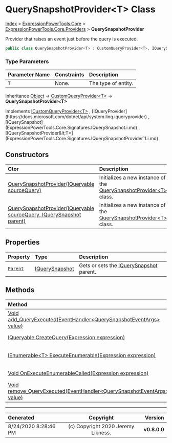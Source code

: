 ﻿# QuerySnapshotProvider&lt;T> Class

[Index](../index.md) > [ExpressionPowerTools.Core](ExpressionPowerTools.Core.a.md) > [ExpressionPowerTools.Core.Providers](ExpressionPowerTools.Core.Providers.n.md) > **QuerySnapshotProvider<T>**

Provider that raises an event just before the query is executed.

```csharp
public class QuerySnapshotProvider<T> : CustomQueryProvider<T>, IQuerySnapshotProvider<T>
```

### Type Parameters

| Parameter Name | Constraints | Description |
| :-- | :-- | :-- |
| `T` | None. | The type of entity. |

Inheritance [Object](https://docs.microsoft.com/dotnet/api/system.object) → [CustomQueryProvider&lt;T>](ExpressionPowerTools.Core.Providers.CustomQueryProvider`1.cs.md) → **QuerySnapshotProvider&lt;T>**

Implements  [ICustomQueryProvider&lt;T>](ExpressionPowerTools.Core.Signatures.ICustomQueryProvider`1.i.md) ,  [IQueryProvider](https://docs.microsoft.com/dotnet/api/system.linq.iqueryprovider) ,  [IQuerySnapshot](ExpressionPowerTools.Core.Signatures.IQuerySnapshot.i.md) ,  [IQuerySnapshotProvider&lt;T>](ExpressionPowerTools.Core.Signatures.IQuerySnapshotProvider`1.i.md) 

## Constructors

| Ctor | Description |
| :-- | :-- |
| [QuerySnapshotProvider(IQueryable sourceQuery)](ExpressionPowerTools.Core.Providers.QuerySnapshotProvider`1.ctor.md#querysnapshotprovideriqueryable-sourcequery) | Initializes a new instance of the [QuerySnapshotProvider&lt;T>](ExpressionPowerTools.Core.Providers.QuerySnapshotProvider`1.cs.md) class. |
| [QuerySnapshotProvider(IQueryable sourceQuery, IQuerySnapshot parent)](ExpressionPowerTools.Core.Providers.QuerySnapshotProvider`1.ctor.md#querysnapshotprovideriqueryable-sourcequery-iquerysnapshot-parent) | Initializes a new instance of the [QuerySnapshotProvider&lt;T>](ExpressionPowerTools.Core.Providers.QuerySnapshotProvider`1.cs.md) class. |
## Properties

| Property | Type | Description |
| :-- | :-- | :-- |
| [`Parent`](ExpressionPowerTools.Core.Providers.QuerySnapshotProvider`1.Parent.prop.md) | [IQuerySnapshot](ExpressionPowerTools.Core.Signatures.IQuerySnapshot.i.md) | Gets or sets the [IQuerySnapshot](ExpressionPowerTools.Core.Signatures.IQuerySnapshot.i.md) parent. |

## Methods

| Method | Description |
| :-- | :-- |
| [Void add_QueryExecuted(EventHandler&lt;QuerySnapshotEventArgs> value)](QuerySnapshotProvider`1-add_QueryExecuted.m.md) |  |
| [IQueryable CreateQuery(Expression expression)](QuerySnapshotProvider`1-CreateQuery.m.md) | Creates the query. |
| [IEnumerable&lt;T> ExecuteEnumerable(Expression expression)](QuerySnapshotProvider`1-ExecuteEnumerable.m.md) | Return the enumerable result. |
| [Void OnExecuteEnumerableCalled(Expression expression)](QuerySnapshotProvider`1-OnExecuteEnumerableCalled.m.md) | Raise the event. |
| [Void remove_QueryExecuted(EventHandler&lt;QuerySnapshotEventArgs> value)](QuerySnapshotProvider`1-remove_QueryExecuted.m.md) |  |

---

| Generated | Copyright | Version |
| :-- | :-: | --: |
| 8/24/2020 8:28:46 PM | (c) Copyright 2020 Jeremy Likness. | **v0.8.0.0** |

